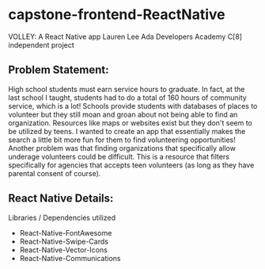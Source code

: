 # capstone-frontend-ReactNative
VOLLEY: A React Native app 
Lauren Lee 
Ada Developers Academy C[8] independent project

## Problem Statement:
High school students must earn service hours to graduate. 
In fact, at the last school I taught, students had to do a total of 160 hours of community service, which is a lot! 
Schools provide students with databases of places to volunteer but they still moan and groan about not being able to find an organization. 
Resources like maps or websites exist but they don't seem to be utilized by teens. 
I wanted to create an app that essentially makes the search a little bit more fun for them to find volunteering opportunities! 
Another problem was that finding organizations that specifically allow underage volunteers could be difficult. 
This is a resource that filters specifically for agencies that accepts teen volunteers (as long as they have parental consent of course).

## React Native Details: 
Libraries / Dependencies utilized
- React-Native-FontAwesome 
- React-Native-Swipe-Cards 
- React-Native-Vector-Icons 
- React-Native-Communications

